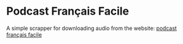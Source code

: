 # Podcast Français Facile 
 A simple scrapper for downloading audio from the website: [podcast français facile](https://www.podcastfrancaisfacile.com/)
